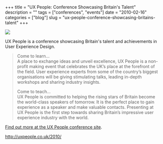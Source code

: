 +++
title = "UX People: Conference Showcasing Britain's Talent"
description = ""
tags = ["conferences", "events"]
date = "2010-02-16"
categories = ["blog"]
slug = "ux-people-conference-showcasing-britains-talent"
+++



  <div class="notebook-screenshot"><a href="http://uxpeople.co.uk/2010/"><img src="http://media.konigi.com/bluga/wt4b7a81651dd52_large.jpg"/></a></div><p>UX People is a conference showcasing Britain's talent and achievements in User Experience Design.</p>

<p><blockquote>Come to learn...<br />
A place to exchange ideas and unveil excellence, UX People is a non-profit making event that celebrates the UK’s place at the forefront of the field. User experience experts from some of the country’s biggest organisations will be giving stimulating talks, leading in-depth workshops and sharing industry insights.</p>

<p>Come to teach...<br />
UX People is committed to helping the rising stars of Britain become the world-class speakers of tomorrow. It is the perfect place to gain experience as a speaker and make valuable contacts. Presenting at UX People is the first step towards sharing Britain’s impressive user experience industry with the world.</blockquote></p>

<p><a href="http://uxpeople.co.uk/2010/">Find out more at the UX People conference site</a>.</p>

    
  <a href="http://uxpeople.co.uk/2010/">http://uxpeople.co.uk/2010/</a>
